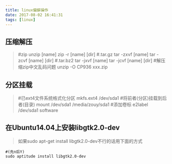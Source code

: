 ```yaml
---
title: linux偏僻操作
date: 2017-08-02 16:41:31
tags: [linux]
---
```

## 压缩解压
> #zip
unzip [name]
zip -r [name] [dir]
#.tar.gz
tar -zxvf [name]
tar -zcvf [name] [dir]
#.tar.bz2
tar -jxvf [name]
tar -jcvf [name] [dir]
#解压缩zip中文乱码问题
unzip -O CP936 xxx.zip

<!--more-->
## 分区挂载
> #已ext4文件系统格式化分区
mkfs.ext4 /dev/sda1
#将前者(分区)挂载到后者(目录)
mount /dev/sda1 /media/zouy/sda1
#添加卷标
e2label /dev/sda1 software

## 在Ubuntu14.04上安装libgtk2.0-dev
>  如果sudo apt-get install libgtk2.0-dev不行的话用下面的方式

```
#(先n后Y)
sudo aptitude install libgtk2.0-dev 
```


